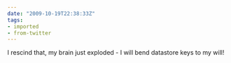 ```yaml
---
date: "2009-10-19T22:38:33Z"
tags:
- imported
- from-twitter
---
```

I rescind that, my brain just exploded - I will bend datastore keys to my will!
